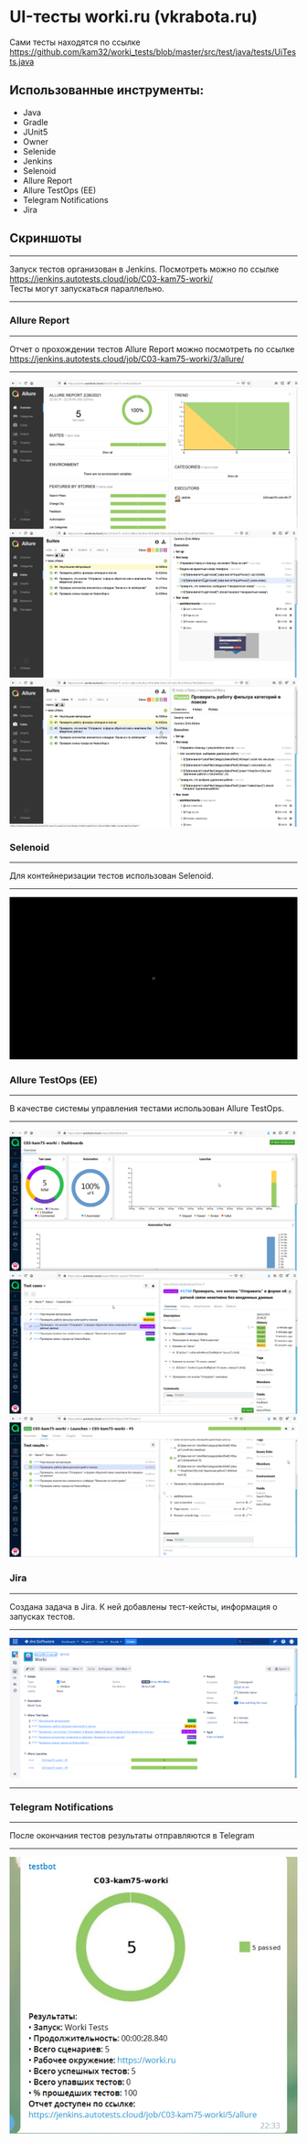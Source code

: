 # UI-тесты worki.ru (vkrabota.ru)
Сами тесты находятся по ссылке https://github.com/kam32/worki_tests/blob/master/src/test/java/tests/UiTests.java
## Использованные инструменты:
* Java
* Gradle
* JUnit5
* Owner
* Selenide
* Jenkins
* Selenoid
* Allure Report
* Allure TestOps (EE)
* Telegram Notifications
* Jira

## Скриншоты
***
Запуск тестов организован в Jenkins. Посмотреть можно по ссылке https://jenkins.autotests.cloud/job/C03-kam75-worki/  
Тесты могут запускаться параллельно.
***
### Allure Report 
***
Отчет о прохождении тестов Allure Report можно посмотреть по ссылке https://jenkins.autotests.cloud/job/C03-kam75-worki/3/allure/
***
![alt-AllureReport](https://github.com/kam32/worki_tests/raw/master/src/test/resources/images/AllureReport1.png "AllureReport")
![alt-AllureReport](https://github.com/kam32/worki_tests/raw/master/src/test/resources/images/AllureReport2.png "AllureReport")
![alt-AllureReport](https://github.com/kam32/worki_tests/raw/master/src/test/resources/images/AllureReport3.png "AllureReport")
### Selenoid
***
Для контейнеризации тестов использован Selenoid.
***
![alt-Selenoid](https://github.com/kam32/worki_tests/raw/master/src/test/resources/images/Selenoid.gif "Selenoid")
### Allure TestOps (EE) 
***
В качестве системы управления тестами использован Allure TestOps.  
***
![alt-AllureTestOps](https://github.com/kam32/worki_tests/raw/master/src/test/resources/images/AllureTestOps1.png "AllureTestOps")
![alt-AllureTestOps](https://github.com/kam32/worki_tests/raw/master/src/test/resources/images/AllureTestOps2.png "AllureTestOps")
![alt-AllureTestOps](https://github.com/kam32/worki_tests/raw/master/src/test/resources/images/AllureTestOps3.png "AllureTestOps")
### Jira
***
Создана задача в Jira. К ней добавлены тест-кейсты, информация о запусках тестов.
***
![alt-Jira](https://github.com/kam32/worki_tests/raw/master/src/test/resources/images/Jira.png "Jira")
***
### Telegram Notifications
***
После окончания тестов результаты отправляются в Telegram
***
![alt-TelegramNotifications](https://github.com/kam32/worki_tests/raw/master/src/test/resources/images/Telegram.png "Telegram")





